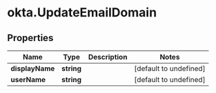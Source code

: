 # okta.UpdateEmailDomain

## Properties

Name | Type | Description | Notes
------------ | ------------- | ------------- | -------------
**displayName** | **string** |  | [default to undefined]
**userName** | **string** |  | [default to undefined]

